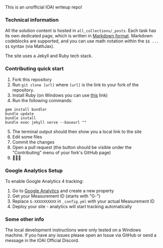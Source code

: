 This is an unofficial IOAI writeup repo!

### Technical information

All the solution content is hosted in `all_collections/_posts`. Each task has its own dedicated page, which is written in [Markdown format](https://www.markdownguide.org/). Markdown codeblocks are supported, and you can use math notation within the `$$ ... $$` syntax (via MathJax).

The site uses a Jekyll and Ruby tech stack.

### Contributing quick start
1. Fork this repository
2. Run `git clone [url]` where `[url]` is the link to your fork of the repository.
3. Install Ruby (on Windows you can use [this](https://rubyinstaller.org/downloads/) link)
4. Run the following commands:
```
gem install bundler
bundle update
bundle install
bundle exec jekyll serve --baseurl ""
```
5. The terminal output should then show you a local link to the site
6. Edit some files
7. Commit the changes
8. Open a pull request (the button should be visible under the "Contributing" menu of your fork's GitHub page)
9. 🎉🎉🎉

### Google Analytics Setup

To enable Google Analytics 4 tracking:

1. Go to [Google Analytics](https://analytics.google.com/) and create a new property
2. Get your Measurement ID (starts with "G-")
3. Replace `G-XXXXXXXXXX` in `_config.yml` with your actual Measurement ID
4. Deploy your site - analytics will start tracking automatically

### Some other info
The local development instructions were only tested on a Windows machine. If you have any issues please open an Issue via GitHub or send a message in the IOAI Official Discord. 
